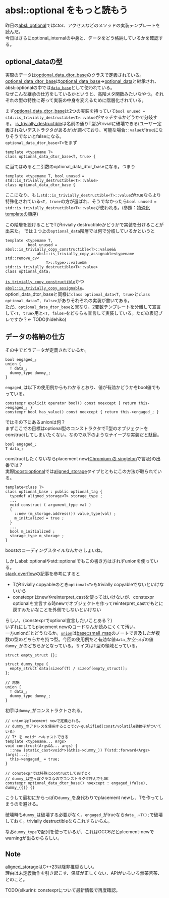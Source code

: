 # absl::optional をもっと読もう

昨日の[absl::optional](/docs/day63.md)ではctor、アクセスなどのメソッドの実装テンプレートを読んだ。  
今日はさらにoptional_internalの中身と、データをどう格納しているかを確認する。

## optional_dataの型
実際のデータは[optional_data_dtor_base](https://source.chromium.org/chromium/chromium/src/+/refs/heads/main:third_party/abseil-cpp/absl/types/internal/optional.h;l=48;drc=714e1e34e823b7b4bc172fa4bdefee5aaf5e5fff)のクラスで定義されている。  
[optional_data_dtor_base](https://source.chromium.org/chromium/chromium/src/+/refs/heads/main:third_party/abseil-cpp/absl/types/internal/optional.h;l=48;drc=714e1e34e823b7b4bc172fa4bdefee5aaf5e5fff)は[optional_data_base](https://source.chromium.org/chromium/chromium/src/+/refs/heads/main:third_party/abseil-cpp/absl/types/internal/optional.h;l=117;drc=714e1e34e823b7b4bc172fa4bdefee5aaf5e5fff)->[optional_data](https://source.chromium.org/chromium/chromium/src/+/refs/heads/main:third_party/abseil-cpp/absl/types/internal/optional.h;l=153;drc=714e1e34e823b7b4bc172fa4bdefee5aaf5e5fff)と継承され、absl::optionalの中では[`data_base`](https://source.chromium.org/chromium/chromium/src/+/refs/heads/main:third_party/abseil-cpp/absl/types/optional.h;l=124;drc=714e1e34e823b7b4bc172fa4bdefee5aaf5e5fff)として使われている。  
なぜこんな継承の仕方をしているかというと、高階メタ関数みたいなやつ。それぞれの型の特性に寄って実装の中身を変えるために階層化されている。  

まず[optional_data_dtor_base](https://source.chromium.org/chromium/chromium/src/+/refs/heads/main:third_party/abseil-cpp/absl/types/internal/optional.h;l=48;drc=714e1e34e823b7b4bc172fa4bdefee5aaf5e5fff)は2つの実装を持っていて`bool unused = std::is_trivially_destructible<T>::value`がマッチするかどうかで分岐する。  [is_trivially_destructible](https://cpprefjp.github.io/reference/type_traits/is_trivially_destructible.html)は名前の通りT型がtrivialに破壊できる(ユーザー定義されないデストラクタがあるか)か調べており、可能な場合`::value`がtrueになりそうでないとfalseになる。  
`optional_data_dtor_base<T>`をまず
```cpp=
template <typename T>
class optional_data_dtor_base<T, true> {
```
に当てはめると二引数のoptional_data_dtor_baseになる。つまり
```cpp=
template <typename T, bool unused = std::is_trivially_destructible<T>::value>
class optional_data_dtor_base {
```
ここになり、もし`std::is_trivially_destructible<T>::value`がtrueならより特殊化されている`<T, true>`の方が選ばれ、そうでなかったら`bool unused = std::is_trivially_destructible<T>::value`が使われる。(参照：[特殊化templateの順序](/docs/day42.md))  

この階層を設けることでTがtrivially destructibleかどうかで実装を分けることが出来た。
では１つ上の`optional_data`階層では何で分岐しているかというと  
```cpp=
template <typename T,
          bool unused = absl::is_trivially_copy_constructible<T>::value&&
              absl::is_trivially_copy_assignable<typename std::remove_cv<
                  T>::type>::value&& std::is_trivially_destructible<T>::value>
class optional_data;
```
[`is_trivially_copy_constructible`](https://cpprefjp.github.io/reference/type_traits/is_trivially_copy_constructible.html)かつ[`absl::is_trivially_copy_assignable`](https://cpprefjp.github.io/reference/type_traits/is_trivially_copy_assignable.html)。  
optionl_data_dtor_baseと同様に`class optional_data<T, true>`と`class optional_data<T, false>`がありそれぞれの実装が書いてある。  
ただ、`optional_data_dtor_base`と異なり、2変数テンプレートを分離して宣言して`<T, true>`用と`<T, false>`をどちらも宣言して実装している。ただの表記ブレですか？<- TODO(hidehiko)  

## データの格納の仕方
その中でどうデータが定義されているか。
```cpp=
bool engaged_;
union {
  T data_;
  dummy_type dummy_;
}
```
`engaged_`は以下の使用例からもわかるとおり、値が有効かどうかをbool値でもっている。
```cpp=
constexpr explicit operator bool() const noexcept { return this->engaged_; }
constexpr bool has_value() const noexcept { return this->engaged_; }
```

ではその下にあるunionは何？  
まずここでの目標はoptional型のコンストラクタでT型のオブジェクトをconstructしてしまいたくない。なので以下のようなナイーブな実装だと駄目。
```cpp=
bool engaged_;
T data_;
```

constructしたくないならplacement new([Chromium の singleton](/docs/day9.md)で言及)の出番では？  
実際[boost::optional](https://www.boost.org/doc/libs/1_34_1/boost/optional/optional.hpp)では[aligned_storage](https://cpprefjp.github.io/reference/type_traits/aligned_storage.html)タイプとともにこの方法が取られている。  
```cpp=
template<class T>
class optional_base : public optional_tag {
  typedef aligned_storage<T> storage_type ;
  ...
  void construct ( argument_type val )
  {
    ::new (m_storage.address()) value_type(val) ;
    m_initialized = true ;
  }
  ...
  bool m_initialized ;
  storage_type m_storage ; 
}
```
boostのコーディングスタイルなんかきしょいね。  

しかしabsl::optionalやstd::optionalでもこの書き方はされずunionを使っている。  
[stack overflow](https://stackoverflow.com/questions/52338255/stdoptional-implemented-as-union-vs-char-aligned-storage)の記事を参考にすると  
* Tがtrivially copyableのとき`optional<T>`もtrivially copyableでないといけないから 
* constexpr はnewやreinterpret_castを使ってはいけないが、constexpr optionalを宣言する時newでオブジェクトを作ってreinterpret_castでもとに戻すみたいなことを外側でしないといけない

らしい。(constexprでoptional宣言したいことある？)  
いずれにしてもplacement newのコードなんか読みにくくて汚い。  
一方unionだとどうなるか。[`union`](https://en.cppreference.com/w/cpp/language/union)は[base::small_map](/docs/day44.md)のノートで言及したが複数の型のどちらかを持つ型。今回の使用例だと有効な値`data_`か空っぽの値`dummy_`かのどちらかとなっている。サイズはT型の領域とっている。  
```cpp=
struct empty_struct {};

struct dummy_type {
  empty_struct data[sizeof(T) / sizeof(empty_struct)];
};

// 再掲
union {
  T data_;
  dummy_type dummy_;
}
```

初手は`dummy_`がコンストラクトされる。
```cpp=
// unionはplacement newで定義される。
// dummy_のアドレスを使用することでcv-qualified(const/volatile装飾子がついている)
// T* を void* へキャストできる
template <typename... Args>
void construct(Args&&... args) {
  ::new (static_cast<void*>(&this->dummy_)) T(std::forward<Args>(args)...);
  this->engaged_ = true;
}

// constexprでは特殊にcontructしてあげとく
// dummy_は空っぽクラスなのでコンストラクタ呼んでもOK
constexpr optional_data_dtor_base() noexcept : engaged_(false), dummy_{{}} {}
```
こうして最初にからっぽの`dummy_`を身代わりでplacement newし、Tを作ってしまうのを避ける。  

破壊時も`dummy_`は破壊する必要がなく、`engaged_`がtrueなら`data_.~T();`で破壊しておく。trivially destructibleならこれすらいらん。

なお`dummy_type`で配列を使っているが、これはGCC6だとplcement-newでwarningが出るかららしい。

## Note
[aligned_storage](https://cpprefjp.github.io/reference/type_traits/aligned_storage.html)はC++23以降非推奨らしい。  
理由は未定義動作を引き起こす、保証が正しくない、APIがいろいろ無茶苦茶、とのこと。

TODO(elkurin): constexprについて最新情報で再度確認。

